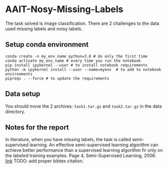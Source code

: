 # AAIT-Nosy-Missing-Labels

The task solved is image classification.
There are 2 challenges to the data used missing labels and noisy labels.

## Setup conda environment

    conda create -n my_env_name python=3.8 # do only the first time
    conda activate my_env_name # every time you run the notebook
    pip install ipykernel --user # to install notebook requirements
    python -m ipykernel install --user --name=myenv  # to add to notebook environments
    pipreqs . --force # to update the requirements 

## Data setup

You should move the 2 archives: `task1.tar.gz` and `task2.tar.gz` in the data directory.

## Notes for the report

In literature, when you have missing labels, the task is called semi-supervised learning. 
An effective semi-supervised learning algorithm can achieve better performance than a supervised learning algorithm fir only on the labeled training examples.
Page 4, Semi-Supervised Learning, 2006. [link](https://books.google.ro/books?id=A3ISEAAAQBAJ&dq=Semi-Supervised+Learning+(Adaptive+Computation+and+Machine+Learning+series)+1st+Edition+by+Olivier+Chapelle+(Editor),+Bernhard+Scholkopf+(Editor),+Alexander+Zien+(Editor)+google+books&source=gbs_navlinks_s) TODO: add proper bibtex citation.